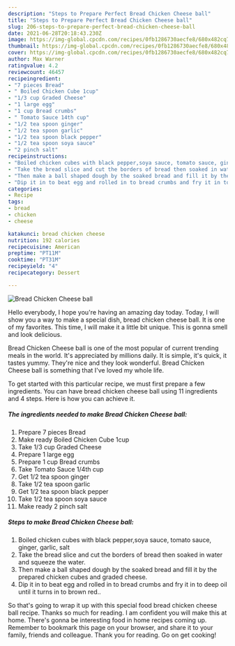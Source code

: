 ```yaml
---
description: "Steps to Prepare Perfect Bread Chicken Cheese ball"
title: "Steps to Prepare Perfect Bread Chicken Cheese ball"
slug: 206-steps-to-prepare-perfect-bread-chicken-cheese-ball
date: 2021-06-28T20:18:43.230Z
image: https://img-global.cpcdn.com/recipes/0fb1286730aecfe8/680x482cq70/bread-chicken-cheese-ball-recipe-main-photo.jpg
thumbnail: https://img-global.cpcdn.com/recipes/0fb1286730aecfe8/680x482cq70/bread-chicken-cheese-ball-recipe-main-photo.jpg
cover: https://img-global.cpcdn.com/recipes/0fb1286730aecfe8/680x482cq70/bread-chicken-cheese-ball-recipe-main-photo.jpg
author: Max Warner
ratingvalue: 4.2
reviewcount: 46457
recipeingredient:
- "7 pieces Bread"
- " Boiled Chicken Cube 1cup"
- "1/3 cup Graded Cheese"
- "1 large egg"
- "1 cup Bread crumbs"
- " Tomato Sauce 14th cup"
- "1/2 tea spoon ginger"
- "1/2 tea spoon garlic"
- "1/2 tea spoon black pepper"
- "1/2 tea spoon soya sauce"
- "2 pinch salt"
recipeinstructions:
- "Boiled chicken cubes with black pepper,soya sauce, tomato sauce, ginger, garlic, salt"
- "Take the bread slice and cut the borders of bread then soaked in water and squeeze the water."
- "Then make a ball shaped dough by the soaked bread and fill it by the prepared chicken cubes and graded cheese."
- "Dip it in to beat egg and rolled in to bread crumbs and fry it in to deep oil until it turns in to brown red.."
categories:
- Recipe
tags:
- bread
- chicken
- cheese

katakunci: bread chicken cheese 
nutrition: 192 calories
recipecuisine: American
preptime: "PT11M"
cooktime: "PT31M"
recipeyield: "4"
recipecategory: Dessert

---
```



![Bread Chicken Cheese ball](https://img-global.cpcdn.com/recipes/0fb1286730aecfe8/680x482cq70/bread-chicken-cheese-ball-recipe-main-photo.jpg)

Hello everybody, I hope you're having an amazing day today. Today, I will show you a way to make a special dish, bread chicken cheese ball. It is one of my favorites. This time, I will make it a little bit unique. This is gonna smell and look delicious.



Bread Chicken Cheese ball is one of the most popular of current trending meals in the world. It's appreciated by millions daily. It is simple, it's quick, it tastes yummy. They're nice and they look wonderful. Bread Chicken Cheese ball is something that I've loved my whole life.


To get started with this particular recipe, we must first prepare a few ingredients. You can have bread chicken cheese ball using 11 ingredients and 4 steps. Here is how you can achieve it.

<!--inarticleads1-->

##### The ingredients needed to make Bread Chicken Cheese ball:

1. Prepare 7 pieces Bread
1. Make ready  Boiled Chicken Cube 1cup
1. Take 1/3 cup Graded Cheese
1. Prepare 1 large egg
1. Prepare 1 cup Bread crumbs
1. Take  Tomato Sauce 1/4th cup
1. Get 1/2 tea spoon ginger
1. Take 1/2 tea spoon garlic
1. Get 1/2 tea spoon black pepper
1. Take 1/2 tea spoon soya sauce
1. Make ready 2 pinch salt




<!--inarticleads2-->

##### Steps to make Bread Chicken Cheese ball:

1. Boiled chicken cubes with black pepper,soya sauce, tomato sauce, ginger, garlic, salt
1. Take the bread slice and cut the borders of bread then soaked in water and squeeze the water.
1. Then make a ball shaped dough by the soaked bread and fill it by the prepared chicken cubes and graded cheese.
1. Dip it in to beat egg and rolled in to bread crumbs and fry it in to deep oil until it turns in to brown red..




So that's going to wrap it up with this special food bread chicken cheese ball recipe. Thanks so much for reading. I am confident you will make this at home. There's gonna be interesting food in home recipes coming up. Remember to bookmark this page on your browser, and share it to your family, friends and colleague. Thank you for reading. Go on get cooking!
